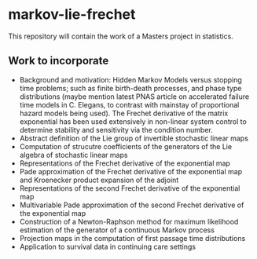 # markov-lie-frechet

This repository will contain the work of a Masters project in statistics.

## Work to incorporate

* Background and motivation: Hidden Markov Models versus stopping time problems; such as finite birth-death processes, and phase type distributions (maybe mention latest PNAS article on accelerated failure time models in C. Elegans, to contrast with mainstay of proportional hazard models being used). The Frechet derivative of the matrix exponential has been used extensively in non-linear system control to determine stability and sensitivity via the condition number.
* Abstract definition of the Lie group of invertible stochastic linear maps
* Computation of strucutre coefficients of the generators of the Lie algebra of stochastic linear maps
* Representations of the Frechet derivative of the exponential map
* Pade approximation of the Frechet derivative of the exponential map and Kroenecker product expansion of the adjoint
* Representations of the second Frechet derivative of the exponential map
* Multivariable Pade approximation of the second Frechet derivative of the exponential map
* Construction of a Newton-Raphson method for maximum likelihood estimation of the generator of a continuous Markov process
* Projection maps in the computation of first passage time distributions 
* Application to survival data in continuing care settings
